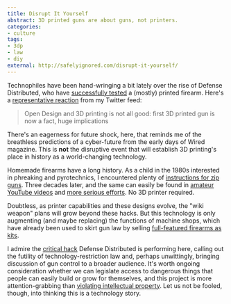```yaml
---
title: Disrupt It Yourself
abstract: 3D printed guns are about guns, not printers.
categories:
- culture
tags:
- 3dp
- law
- diy
external: http://safelyignored.com/disrupt-it-yourself/
---
```


Technophiles have been hand-wringing a bit lately over the rise of Defense Distributed, who have [successfully tested](http://defdist.tumblr.com/post/49768758853/the-liberator) a (mostly) printed firearm. Here's a [representative reaction](https://twitter.com/AnneMiltenburg/status/331352685909532672) from my Twitter feed:

> Open Design and 3D printing is not all good: first 3D printed gun is now a fact, huge implications

There's an eagerness for future shock, here, that reminds me of the breathless predictions of a cyber-future from the early days of Wired magazine. This is **not** the disruptive event that will establish 3D printing's place in history as a world-changing technology.

Homemade firearms have a long history. As a child in the 1980s interested in phreaking and pyrotechnics, I encountered plenty of [instructions for zip guns](http://www.textfiles.com/anarchy/WEAPONS/). Three decades later, and the same can easily be found in [amateur YouTube videos](http://freedomguide.blogspot.nl/2012/10/zip-guns.html) and [more serious efforts](http://thehomegunsmith.com/). No 3D printer required.

Doubtless, as printer capabilities and these designs evolve, the "wiki weapon" plans will grow beyond these hacks. But this technology is only augmenting (and maybe replacing) the functions of machine shops, which have already been used to skirt gun law by selling [full-featured firearms as kits](http://aresarmor.com/store/Item/BCBR_basic).

I admire the [critical hack](http://criticalengineering.org) Defense Distributed is performing here, calling out the futility of technology-restriction law and, perhaps unwittingly, bringing discussion of gun control to a broader audience. It's worth ongoing consideration whether we can legislate access to dangerous things that people can easily build or grow for themselves, and this project is more attention-grabbing than [violating intellectual property](http://fffff.at/free-universal-construction-kit/). Let us not be fooled, though, into thinking this is a technology story.
